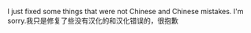 I just fixed some things that were not Chinese and Chinese mistakes. I'm sorry.我只是修复了些没有汉化的和汉化错误的，很抱歉

